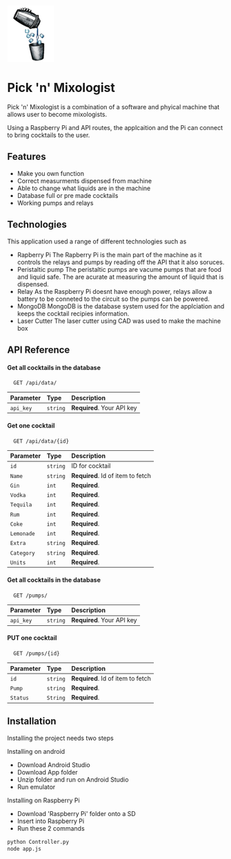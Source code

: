 
![Logo](https://github.com/Xanderliving/COMP3000/blob/main/Logo.png)



# Pick 'n' Mixologist

Pick 'n' Mixologist is a combination of a software and phyical machine that allows user to become mixologists.

Using a Raspberry Pi and API routes, the applcaition and the Pi can connect to bring cocktails to the user.


## Features

- Make you own function
- Correct measurments dispensed from machine
- Able to change what liquids are in the machine
- Database full or pre made cocktails
- Working pumps and relays


## Technologies
This application used a range of different technologies such as

- Rapberry Pi
The Rapberry Pi is the main part of the machine as it controls the relays and pumps by reading off the API that it also soruces.
- Peristaltic pump
The peristaltic pumps are vacume pumps that are food and liquid safe. The are acurate at measuring the amount of liquid that is dispensed.
- Relay
As the Raspberry Pi doesnt have enough power, relays allow a battery to be conneted to the circuit so the pumps can be powered.
- MongoDB
MongoDB is the database system used for the applciation and keeps the cocktail recipies information.
- Laser Cutter
The laser cutter using CAD was used to make the machine box
## API Reference

#### Get all cocktails in the database

```http
  GET /api/data/
```

| Parameter | Type     | Description                |
| :-------- | :------- | :------------------------- |
| `api_key` | `string` | **Required**. Your API key |

#### Get one cocktail

```http
  GET /api/data/{id}
```

| Parameter | Type     | Description                       |
| :-------- | :------- | :-------------------------------- |
| `id`      | `string` | ID for cocktail |
| `Name`      | `string` | **Required**. Id of item to fetch |
| `Gin`      | `int` | **Required**. |
| `Vodka`      | `int` | **Required**. |
| `Tequila`      | `int` | **Required**. |
| `Rum`      | `int` | **Required**. |
| `Coke`      | `int` | **Required**. |
| `Lemonade`      | `int` | **Required**. |
| `Extra`      | `string` | **Required**. |
| `Category`      | `string` | **Required**. |
| `Units`      | `int` | **Required**. |

#### Get all cocktails in the database

```http
  GET /pumps/
```

| Parameter | Type     | Description                |
| :-------- | :------- | :------------------------- |
| `api_key` | `string` | **Required**. Your API key |

#### PUT one cocktail

```http
  GET /pumps/{id}
```

| Parameter | Type     | Description                       |
| :-------- | :------- | :-------------------------------- |
| `id`      | `string` | **Required**. Id of item to fetch |
| `Pump`      | `string` | **Required**. |
| `Status`      | `String` | **Required**. |





## Installation

Installing the project needs two steps

Installing on android

- Download Android Studio
- Download App folder
- Unzip folder and run on Android Studio
- Run emulator

Installing on Raspberry Pi

- Download 'Raspberry Pi' folder onto a SD
- Insert into Raspberry Pi
- Run these 2 commands

```
python Controller.py
node app.js

```
